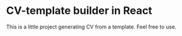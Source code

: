 # CV-template builder in React

This is a little project generating CV from a template. Feel free to use.
